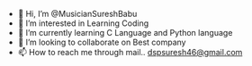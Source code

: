 - 👋 Hi, I’m @MusicianSureshBabu
- 👀 I’m interested in Learning Coding
- 🌱 I’m currently learning C Language and Python language
- 💞️ I’m looking to collaborate on Best company
- 📫 How to reach me through mail.. dspsuresh46@gmail.com

<!---
MusicianSureshBabu/MusicianSureshBabu is a ✨ special ✨ repository because its `README.md` (this file) appears on your GitHub profile.
You can click the Preview link to take a look at your changes.
--->
